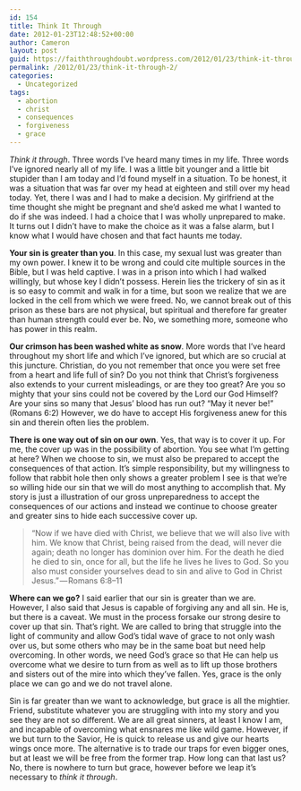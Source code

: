 ```yaml
---
id: 154
title: Think It Through
date: 2012-01-23T12:48:52+00:00
author: Cameron
layout: post
guid: https://faiththroughdoubt.wordpress.com/2012/01/23/think-it-through/
permalink: /2012/01/23/think-it-through-2/
categories:
  - Uncategorized
tags:
  - abortion
  - christ
  - consequences
  - forgiveness
  - grace
---
```

_Think it through_. Three words I’ve heard many times in my life. Three words I’ve ignored nearly all of my life. I was a little bit younger and a little bit stupider than I am today and I’d found myself in a situation. To be honest, it was a situation that was far over my head at eighteen and still over my head today. Yet, there I was and I had to make a decision. My girlfriend at the time thought she might be pregnant and she’d asked me what I wanted to do if she was indeed. I had a choice that I was wholly unprepared to make. It turns out I didn’t have to make the choice as it was a false alarm, but I know what I would have chosen and that fact haunts me today.

**Your sin is greater than you**. In this case, my sexual lust was greater than my own power. I knew it to be wrong and could cite multiple sources in the Bible, but I was held captive. I was in a prison into which I had walked willingly, but whose key I didn’t possess. Herein lies the trickery of sin as it is so easy to commit and walk in for a time, but soon we realize that we are locked in the cell from which we were freed. No, we cannot break out of this prison as these bars are not physical, but spiritual and therefore far greater than human strength could ever be. No, we something more, someone who has power in this realm.

**Our crimson has been washed white as snow**. More words that I’ve heard throughout my short life and which I’ve ignored, but which are so crucial at this juncture. Christian, do you not remember that once you were set free from a heart and life full of sin? Do you not think that Christ’s forgiveness also extends to your current misleadings, or are they too great? Are you so mighty that your sins could not be covered by the Lord our God Himself? Are your sins so many that Jesus’ blood has run out? “May it never be!” (Romans 6:2) However, we do have to accept His forgiveness anew for this sin and therein often lies the problem.

**There is one way out of sin on our own**. Yes, that way is to cover it up. For me, the cover up was in the possibility of abortion. You see what I’m getting at here? When we choose to sin, we must also be prepared to accept the consequences of that action. It’s simple responsibility, but my willingness to follow that rabbit hole then only shows a greater problem I see is that we’re so willing hide our sin that we will do most anything to accomplish that. My story is just a illustration of our gross unpreparedness to accept the consequences of our actions and instead we continue to choose greater and greater sins to hide each successive cover up.

> “Now if we have died with Christ, we believe that we will also live with him. We know that Christ, being raised from the dead, will never die again; death no longer has dominion over him. For the death he died he died to sin, once for all, but the life he lives he lives to God. So you also must consider yourselves dead to sin and alive to God in Christ Jesus.” — Romans 6:8–11

**Where can we go?** I said earlier that our sin is greater than we are. However, I also said that Jesus is capable of forgiving any and all sin. He is, but there is a caveat. We must in the process forsake our strong desire to cover up that sin. That’s right. We are called to bring that struggle into the light of community and allow God’s tidal wave of grace to not only wash over us, but some others who may be in the same boat but need help overcoming. In other words, we need God’s grace so that He can help us overcome what we desire to turn from as well as to lift up those brothers and sisters out of the mire into which they’ve fallen. Yes, grace is the only place we can go and we do not travel alone.

Sin is far greater than we want to acknowledge, but grace is all the mightier. Friend, substitute whatever you are struggling with into my story and you see they are not so different. We are all great sinners, at least I know I am, and incapable of overcoming what ensnares me like wild game. However, if we but turn to the Savior, He is quick to release us and give our hearts wings once more. The alternative is to trade our traps for even bigger ones, but at least we will be free from the former trap. How long can that last us? No, there is nowhere to turn but grace, however before we leap it’s necessary to _think it through_.